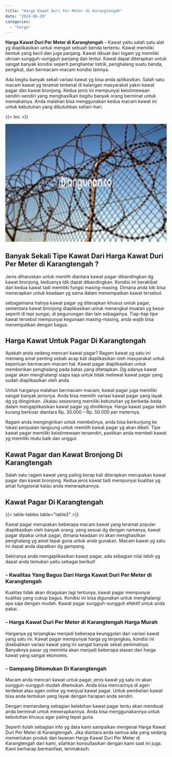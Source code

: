 ```yaml
---
title: "Harga Kawat Duri Per Meter di Karangtengah"
date: "2024-06-29"
categories: 
  - "harga"
---
```


**Harga Kawat Duri Per Meter di Karangtengah** – Kawat yaitu salah satu alat yg diaplikasikan untuk mengait sebuah benda tertentu. Kawat memiliki bentuk yang kecil dan juga panjang. Kawat dibuat dari logam yg memiliki ukruan sungguh-sungguh panjang dan lentur. Kawat dapat diterapkan untuk sangat banyak kondisi seperti penghantar listrik, penghalang suatu benda, pengikat, dan bermacam-macam kondisi lainnya.

Ada begitu banyak sekali variasi kawat yg bisa anda aplikasikan. Salah satu macam kawat yg teramat terkenal di kalangan masyarakat yakni kawat pagar dan kawat bronjong. Kedua jenis ini mempunyai keistimewaan sendiri-sendiri yang menghasilkan begitu banyak orang berminat untuk memakainya. Anda malahan bisa menggunakan kedua macam kawat ini untuk kebutuhan yang dibutuhkan sehari-hari.

{{< toc >}}

![Harga Kawat Duri Per Meter di Karangtengah](/images/jual-kawat-murah51.png)

## Banyak Sekali Tipe Kawat Dari Harga Kawat Duri Per Meter di Karangtengah ?

Jenis diharuskan untuk memlih diantara kawat pagar dibandingkan dg kawat bronjong, keduanya tdk dapat dibandingkan. Kondisi ini berakibat dari kedua kawat tadi memiliki fungsi masing-masing. Dimana anda tdk bisa menerapkan untuk keadaan yg sama dalam menempatkan kawat tersebut.

sebagaimana halnya kawat pagar yg diterapkan khusus untuk pagar, sementara kawat bronjong diaplikasikan untuk menangkal muatan yg besar seperti di tepi sungai, di pegunungan dan lain sebagainya. Tiap-tiap tipe kawat tersebut mempunyai kegunaan masing-masing, anda wajib bisa menempatkan dengan bagus.

## Harga Kawat Untuk Pagar Di Karangtengah

Apakah anda sedang mencari kawat pagar? Ragam kawat yg satu ini memang amat penting sebab acap kali diaplikasikan oleh masyarakat untuk keperluan bermacam-macam hal. Kawat pagar diaplikasikan untuk memberikan penghalang pada batas yang ditetapkan. Dg adanya kawat pagar akan menghalangi siapa saja untuk tidak melewat kawat pagar yang sudah diaplikasikan oleh anda.

Untuk harganya malahan bermacam-macam, kawat pagar juga memiliki sangat banyak jenisnya. Anda bisa memilih variasi kawat pagar yang layak dg yg diinginkan. Jikalau seseorang memiliki kebutuhan yg berbeda-beda dalam mengaplikasikan kawat pagar yg dimilikinya. Harga kawat pagar lebih kurang berkisar diantara Rp. 30.000 – Rp. 50.000 per meternya.

Ragam anda menginginkan untuk membelinya, anda bisa berkunjung ke lokasi penjualan langsung untuk memilih kawat pagar yg akan dibeli. Tipe kawat pagar memiliki keistimewaan tersendiri, pastikan anda membeli kawat yg memiliki mutu baik dan unggul.

## Kawat Pagar dan Kawat Bronjong Di Karangtengah

Salah satu ragam kawat yang paling kerap kali diterapkan merupakan kawat pagar dan kawat bronjong. Kedua jenis kawat tadi mempunyai kualitas yg amat fungsional kalau anda menerapkannya.

## Kawat Pagar Di Karangtengah

{{< table-tables table="table2" >}}

Kawat pagar merupakan beberapa macam kawat yang teramat populer diaplikasikan oleh banyak orang. yang sesuai dg dengan namanya, kawat pagar dipakai untuk pagar, dimana keadaan ini akan menghasilkan penghalang yg amat tepat guna untuk anda gunakan. Macam kawat yg satu ini dapat anda dapatkan dg gampang.

Sekiranya anda mengaplikasikan kawat pagar, ada sebagian nilai lebih yg dapat anda temukan yaitu sebagai berikut!

### \- Kwalitas Yang Bagus Dari Harga Kawat Duri Per Meter di Karangtengah

Kualitas tidak akan diragukan lagi tentunya, kawat pagar mempunyai kualitas yang cukup bagus. Kondisi ini bisa digunakan untuk menghalangi apa saja dengan mudah. Kawat pagar sungguh-sungguh efektif untuk anda pakai.

### \- Harga Kawat Duri Per Meter di Karangtengah Harga Murah

Harganya yg terjangkau menjadi beberapa keunggulan dari variasi kawat yang satu ini. Kawat pagar mempunyai harga yg terjangkau, kondisi ini disebabkan variasi kawat yang ini sangat banyak sekali peminatnya. Banyaknya pasar yg meminta akan menjadi beberapa alasan dari harga kawat yang sangat ekonomis.

### \- Gampang Ditemukan Di Karangtengah

Macam anda mencari kawat untuk pagar, jenis kawat yg satu ini akan sungguh-sungguh mudah ditemukan. Anda bisa mencarinya di agen terdekat atau agen online yg menjual kawat pagar. Untuk pembelian kawat bisa anda tentukan yang layak dengan harapan anda sendiri.

Dengan memandang sebagian kelebihan kawat pagar tentu akan membuat anda berminat untuk menerapkannya. Anda bisa menggunakannya untuk kebutuhan khusus agar paling tepat guna.

Seperti itulah sebagian info yg data kami sampaikan mengenai Harga Kawat Duri Per Meter di Karangtengah. Jika diantara anda semua ada yang sedang memerlukan produk dan layanan Harga Kawat Duri Per Meter di Karangtengah dari kami, silahkan konsultasikan dengan kami saat ini juga. Kami berharap bermanfaat, terimakasih.
